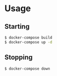 Usage
=====

Starting
--------

```sh
$ docker-compose build
$ docker-compose up -d
```

Stopping
--------

```sh
$ docker-compose down
```
